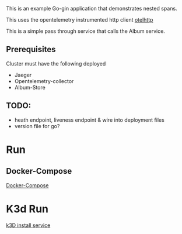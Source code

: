 

This is an example Go-gin application that demonstrates nested spans. 

This uses the opentelemetry instrumented http client [otelhttp](https://github.com/open-telemetry/opentelemetry-go-contrib/tree/main/instrumentation/net/http/otelhttp) 

This is a simple pass through service that calls the Album service.

## Prerequisites 
Cluster must have the following deployed
* Jaeger
* Opentelemetry-collector
* Album-Store

## TODO:
* heath endpoint, liveness endpoint & wire into deployment files
* version file for go?

# Run 

## Docker-Compose

[Docker-Compose](Run-Docker-Compose-Limited.md)

# K3d Run

[k3D install service ](Run-K3D-Install.md)
